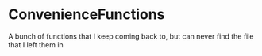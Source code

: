 # ConvenienceFunctions
A bunch of functions that I keep coming back to, but can never find the file that I left them in
